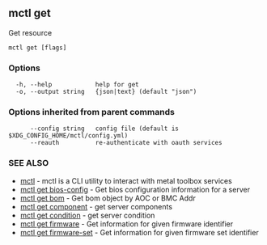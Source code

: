 [Auto generated by spf13/cobra]: <>

## mctl get

Get resource

```
mctl get [flags]
```

### Options

```
  -h, --help            help for get
  -o, --output string   {json|text} (default "json")
```

### Options inherited from parent commands

```
      --config string   config file (default is $XDG_CONFIG_HOME/mctl/config.yml)
      --reauth          re-authenticate with oauth services
```

### SEE ALSO

* [mctl](mctl.md)	 - mctl is a CLI utility to interact with metal toolbox services
* [mctl get bios-config](mctl_get_bios-config.md)	 - Get bios configuration information for a server
* [mctl get bom](mctl_get_bom.md)	 - Get bom object by AOC or BMC Addr
* [mctl get component](mctl_get_component.md)	 - get server components
* [mctl get condition](mctl_get_condition.md)	 - get server condition
* [mctl get firmware](mctl_get_firmware.md)	 - Get information for given firmware identifier
* [mctl get firmware-set](mctl_get_firmware-set.md)	 - Get information for given firmware set identifier

